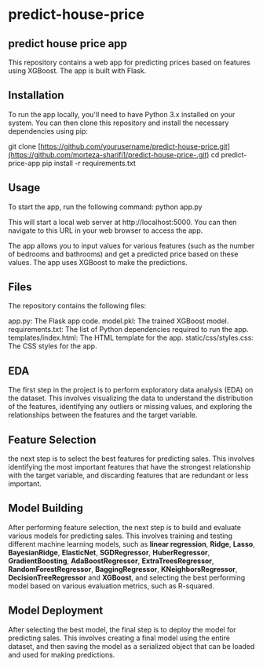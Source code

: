 # predict-house-price

## predict house price app
This repository contains a web app for predicting prices based on features using XGBoost. The app is built with Flask.

## Installation
To run the app locally, you'll need to have Python 3.x installed on your system. You can then clone this repository and install the necessary dependencies using pip:

git clone [https://github.com/yourusername/predict-house-price.git](https://github.com/morteza-sharifi1/predict-house-price-.git)
cd predict-price-app
pip install -r requirements.txt

## Usage
To start the app, run the following command:
python app.py

This will start a local web server at http://localhost:5000. You can then navigate to this URL in your web browser to access the app.

The app allows you to input values for various features (such as the number of bedrooms and bathrooms) and get a predicted price based on these values. The app uses XGBoost to make the predictions.

## Files
The repository contains the following files:

app.py: The Flask app code.
model.pkl: The trained XGBoost model.
requirements.txt: The list of Python dependencies required to run the app.
templates/index.html: The HTML template for the app.
static/css/styles.css: The CSS styles for the app.

## EDA
The first step in the project is to perform exploratory data analysis (EDA) on the dataset. This involves visualizing the data to understand the distribution of the features, identifying any outliers or missing values, and exploring the relationships between the features and the target variable.

## Feature Selection
the next step is to select the best features for predicting sales. This involves identifying the most important features that have the strongest relationship with the target variable, and discarding features that are redundant or less important.

## Model Building
After performing feature selection, the next step is to build and evaluate various models for predicting sales. This involves training and testing different machine learning models, such as **linear regression**, **Ridge**, **Lasso**, **BayesianRidge**, **ElasticNet**, **SGDRegressor**, **HuberRegressor**, **GradientBoosting**, **AdaBoostRegressor**, **ExtraTreesRegressor**, **RandomForestRegressor**, **BaggingRegressor**, **KNeighborsRegressor**, **DecisionTreeRegressor** and **XGBoost**, and selecting the best performing model based on various evaluation metrics, such as R-squared.

## Model Deployment
After selecting the best model, the final step is to deploy the model for predicting sales. This involves creating a final model using the entire dataset, and then saving the model as a serialized object that can be loaded and used for making predictions.
